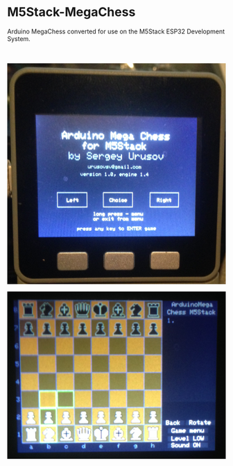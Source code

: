# M5Stack-MegaChess

Arduino MegaChess converted for use on the M5Stack ESP32 Development System.
<br />  
<br />   

![](Images/M5Stack-MegaChess01.png) 

![](Images/M5Stack-MegaChess02.png) 
